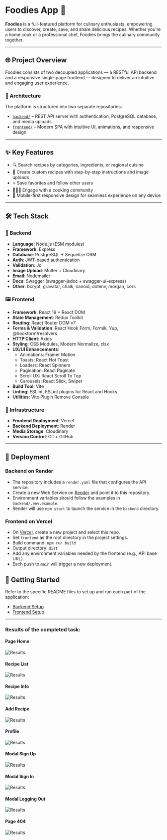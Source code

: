# Foodies App 🍲

**Foodies** is a full-featured platform for culinary enthusiasts, empowering
users to discover, create, save, and share delicious recipes. Whether you're a
home cook or a professional chef, Foodies brings the culinary community
together.

---

## 🌐 Project Overview

Foodies consists of two decoupled applications — a RESTful API backend and a
responsive single-page frontend — designed to deliver an intuitive and engaging
user experience.

### 🔧 Architecture

The platform is structured into two separate repositories:

- [`backend/`](./backend/README.md) – REST API server with authentication,
  PostgreSQL database, and media uploads
- [`frontend/`](./frontend/README.md) – Modern SPA with intuitive UI,
  animations, and responsive design

---

## ✨ Key Features

- 🔍 Search recipes by categories, ingredients, or regional cuisine
- 📸 Create custom recipes with step-by-step instructions and image uploads
- ⭐ Save favorites and follow other users
- 🧑‍🤝‍🧑 Engage with a cooking community
- 📱 Mobile-first responsive design for seamless experience on any device

---

## 🛠 Tech Stack

### 🧠 Backend

- **Language**: Node.js (ESM modules)
- **Framework**: Express
- **Database**: PostgreSQL + Sequelize ORM
- **Auth**: JWT-based authentication
- **Validation**: Joi
- **Image Upload**: Multer + Cloudinary
- **Email**: Nodemailer
- **Docs**: Swagger (swagger-jsdoc + swagger-ui-express)
- **Other**: bcrypt, gravatar, chalk, nanoid, dotenv, morgan, cors

### 🖼 Frontend

- **Framework**: React 19 + React DOM
- **State Management**: Redux Toolkit
- **Routing**: React Router DOM v7
- **Forms & Validation**: React Hook Form, Formik, Yup, @hookform/resolvers
- **HTTP Client**: Axios
- **Styling**: CSS Modules, Modern Normalize, clsx
- **UX/UI Enhancements**:
  - Animations: Framer Motion
  - Toasts: React Hot Toast
  - Loaders: React Spinners
  - Pagination: React Paginate
  - Scroll UX: React Scroll To Top
  - Carousels: React Slick, Swiper
- **Build Tool**: Vite
- **Linting**: ESLint, ESLint plugins for React and Hooks
- **Utilities**: Vite Plugin Remove Console

### 🧩 Infrastructure

- **Frontend Deployment**: Vercel
- **Backend Deployment**: Render
- **Media Storage**: Cloudinary
- **Version Control**: Git + GitHub

---

## 🚀 Deployment

### Backend on Render

- The repository includes a `render.yaml` file that configures the API service.
- Create a new Web Service on [Render](https://render.com) and point it to this repository.
- Environment variables should follow the examples in `backend/.env.example`.
- Render will use `npm start` to launch the service in the `backend` directory.

### Frontend on Vercel

- On [Vercel](https://vercel.com), create a new project and select this repo.
- Set `frontend` as the root directory in the project settings.
- Build command: `npm run build`
- Output directory: `dist`
- Add any environment variables needed by the frontend (e.g., API base URL).
- Each push to `main` will trigger a new deployment.

## 🚀 Getting Started

Refer to the specific README files to set up and run each part of the
application:

- [Backend Setup](./backend/README.md)
- [Frontend Setup](./frontend/README.md)

---

### Results of the completed task:

#### Page Home

![Results](./screens/print_screen_01.png)

#### Recipe List

![Results](./screens/print_screen_02.png)

#### Recipe Info

![Results](./screens/print_screen_03.png)

#### Add Recipe

![Results](./screens/print_screen_04.png)

#### Profile

![Results](./screens/print_screen_05.png)

#### Modal Sign Up

![Results](./screens/print_screen_06.png)

#### Modal Sign In

![Results](./screens/print_screen_07.png)

#### Modal Logging Out

![Results](./screens/print_screen_08.png)

#### Page 404

![Results](./screens/print_screen_10.png)

